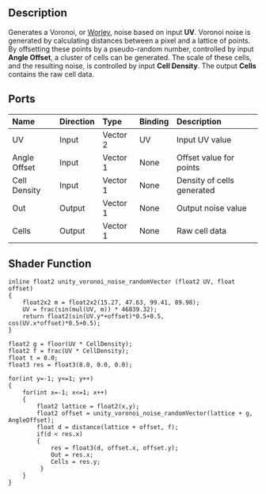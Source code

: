 ## Description

Generates a Voronoi, or [Worley](https://en.wikipedia.org/wiki/Worley_noise), noise based on input **UV**. Voronoi noise is generated by calculating distances between a pixel and a lattice of points. By offsetting these points by a pseudo-random number, controlled by input **Angle Offset**, a cluster of cells can be generated. The scale of these cells, and the resulting noise, is controlled by input **Cell Density**. The output **Cells** contains the raw cell data.

## Ports

| Name        | Direction           | Type  | Binding | Description |
|:------------ |:-------------|:-----|:---|:---|
| UV      | Input | Vector 2 | UV | Input UV value |
| Angle Offset      | Input | Vector 1 | None | Offset value for points |
| Cell Density      | Input | Vector 1 | None | Density of cells generated |
| Out | Output      |    Vector 1 | None | Output noise value |
| Cells | Output      |    Vector 1 | None | Raw cell data |

## Shader Function

```
inline float2 unity_voronoi_noise_randomVector (float2 UV, float offset)
{
    float2x2 m = float2x2(15.27, 47.63, 99.41, 89.98);
    UV = frac(sin(mul(UV, m)) * 46839.32);
    return float2(sin(UV.y*+offset)*0.5+0.5, cos(UV.x*offset)*0.5+0.5);
}

float2 g = floor(UV * CellDensity);
float2 f = frac(UV * CellDensity);
float t = 8.0;
float3 res = float3(8.0, 0.0, 0.0);

for(int y=-1; y<=1; y++)
{
    for(int x=-1; x<=1; x++)
    {
        float2 lattice = float2(x,y);
        float2 offset = unity_voronoi_noise_randomVector(lattice + g, AngleOffset);
        float d = distance(lattice + offset, f);
        if(d < res.x)
        {
            res = float3(d, offset.x, offset.y);
            Out = res.x;
            Cells = res.y;
         }
    }
}
```